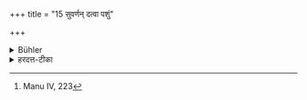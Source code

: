 +++
title = "15 सुवर्णन् दत्वा पशुं"

+++

<details><summary>Bühler</summary>

15. He may eat it, after having touched it (once) with gold or with fire. He shall not be too eager after (such a way of living). He shall leave it when he obtains a (lawful) livelihood. [^8] 


[^8]:  Manu IV, 223
</details>

<details><summary>हरदत्त-टीका</summary>

## सूत्रम्
सुवर्णं दत्वा पशुं वा भुञ्जीत नाऽत्यन्तमन्ववस्येद्वृत्तिं प्राप्य विरमेत् ॥ १५ ॥  
### टिप्पनी
गतम् ॥ १५ ॥
</details>
